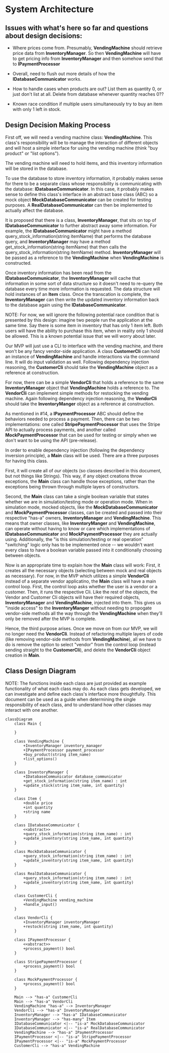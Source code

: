 # System Architecture

## Issues with what's here so far and questions about design decisions: 

- Where prices come from. Presumably, **VendingMachine** should retrieve price data from **InventoryManager**. So then **VendingMachine** will have to get pricing info from **InventoryManager** and then somehow send that to **IPaymentProcessor**

- Overall, need to flush out more details of how the **IDatabaseCommunicator** works.

- How to handle cases when products are out? List them as quantity 0, or just don't list at all. Delete from database whenever quantity reaches 0??

- Known race condition if multiple users simultaneously try to buy an item with only 1 left in stock.

## Design Decision Making Process

First off, we will need a vending machine class: **VendingMachine**. This class's responsibility will be to manage the interaction of different objects and will host a simple interface for using the vending machine (think "buy product" or "list options").

The vending machine will need to hold items, and this inventory information will be stored in the database.

To use the database to store inventory information, it probably makes sense for there to be a separate class whose responsibility is communicating with the database: **IDatabaseCommunicator**. In this case, it probably makes sense to define this class's interface in an abstract base class (ABC) so a mock object **MockDatabaseCommunicator** can be created for testing purposes. A **RealDatabaseCommunicator** can then be implemented to actually affect the database.

It is proposed that there is a class, **InventoryManager**, that sits on top of **IDatabaseCommunicator** to further abstract away some information. For example, the **IDatabaseCommunicator** might have a method query_stock_information(string itemName) that performs the database query, and **InventoryManager** may have a method get_stock_information(string itemName) that then calls the query_stock_information(string itemName) method. **InventoryManager** will be passed as a reference to the **VendingMachine** when **VendingMachine** is constructed.

Once inventory information has been read from the **IDatabaseCommunicator**, the **InventoryManager** will cache that information in some sort of data structure so it doesn't need to re-query the database every time more information is requested. The data structure will hold instances of an **Item** class. Once the transcation is complete, the **InventoryManager** can then write the updated inventory information back to the database again using the **IDatabaseCommunicator**.

NOTE: For now, we will ignore the following potential race condition that is presented by this design: imagine two people run the application at the same time. Say there is some item in inventory that has only 1 item left. Both users will have the ability to purchase this item, when in reality only 1 should be allowed. This is a known potential issue that we will worry about later.

Our MVP will just use a CLI to interface with the vending machine, and there won't be any fancy vendor-side application. A class **CustomerCli** can hold an instance of **VendingMachine** and handle interactions via the command line. It will do input validation as well. Following dependency injection reasoning, the **CustomerCli** should take the **VendingMachine** object as a reference at construction.

For now, there can be a simple **VendorCli** that holds a reference to the same **InventoryManager** object that **VendingMachine** holds a reference to. The **VendorCli** can implement simple methods for restocking the vending machine. Again following dependency injection reasoning, the **VendorCli** should take the **InventoryManger** object as a reference at construction.

As mentioned in #14, a **IPaymentProcessor** ABC should define the behaviors needed to process a payment. Then, there can be two implementations: one called **StripePaymentProcessor** that uses the Stripe API to actually process payments, and another called **MockPaymentProcessor** that can be used for testing or simply when we don't want to be using the API (pre-release).

In order to enable dependency injection (following the dependency inversion principle), a **Main** class will be used. There are a three purposes for having this class.

First, it will create all of *our* objects (so classes described in this document, but not things like Strings). This way, if any object creations throw exceptions, the **Main** class can handle those exceptions, rather than the exceptions being thrown through multiple layers of constructors. 

Second, the **Main** class can take a single boolean variable that states whether we are in simulation/testing mode or operation mode. When in simulation mode, mocked objects, like the **MockDatabaseCommunicator** and **MockPaymentProcessor** classes, can be created and passed into their respective "has-a" owners, **InventoryManager** and **VendingMachine**. This means that owner classes, like **InventoryManger** and **VendingMachine**, can operate without having to know or care which implementations of **IDatabaseCommunicator** and **MockPaymentProcessor** they are actually using. Additionally, the "is this simulation/testing or real operation" "switching" logic only has to be implemented once -- we wouldn't want every class to have a boolean variable passed into it conditionally choosing between objects.

Now is an appropriate time to explain how the **Main** class will work: First, it creates all the necessary objects (selecting between mock and real objects as necessary). For now, in the MVP which utilizes a simple **VendorCli** instead of a separate vendor applicatino, the **Main** class will have a main control loop. First, the control loop asks whether the user is a vendor or a customer. Then, it runs the respective Cli. Like the rest of the objects, the Vendor and Customer Cli objects will have their required objects, **InventoryManager** and **VendingMachine**, injected into them. This gives us "inside access" to the **InventoryManger** without needing to propogate vendor-side methods all the way through the **VendingMachine** when they'll only be removed after the MVP is complete.

Hence, the third purpose arises. Once we move on from our MVP, we will no longer need the **VendorCli**. Instead of refactoring multiple layers of code (like removing vendor-side methods from **VendingMachine**), all we have to do is remove the option to select "vendor" from the control loop (instead sending straight to the **CustomerCli**), and delete the **VendorCli** object creation in **Main**.

## Class Design Diagram

NOTE: The functions inside each class are just provided as example functionality of what each class may do. As each class gets developed, we can investigate and define each class's interface more thoughtfully. This document can be used as a guide when determining the single responsibility of each class, and to understand how other classes may interact with one another.

```mermaid
classDiagram
    class Main {

    }

    class VendingMachine {
        +InventoryManager inventory_manager
        +IPaymentProcessor payment_processor
        +buy_product(string item_name)
        +list_options()
    }

    class InventoryManager {
        +IDatabaseCommunicator database_communicator
        +get_stock_information(string item_name) : int
        +update_stock(string item_name, int quantity)
    }
    
    class Item {
        +double price
        +int quantity
        +string name
    }

    class IDatabaseCommunicator {
        <<abstract>>
        +query_stock_information(string item_name) : int
        +update_inventory(string item_name, int quantity)
    }

    class MockDatabaseCommunicator {
        +query_stock_information(string item_name) : int
        +update_inventory(string item_name, int quantity)
    }

    class RealDatabaseCommunicator {
        +query_stock_information(string item_name) : int
        +update_inventory(string item_name, int quantity)
    }

    class CustomerCli {
        +VendingMachine vending_machine
        +handle_input()
    }

    class VendorCli {
        +InventoryManager inventoryManager
        +restock(string item_name, int quantity)
    }

    class IPaymentProcessor {
        <<abstract>>
        +process_payment() bool
    }

    class StripePaymentProcessor {
        +process_payment() bool
    }

    class MockPaymentProcessor {
        +process_payment() bool
    }

    Main --> "has-a" CustomerCli
    Main --> "has-a" VendorCli
    VendingMachine "has-a" --> InventoryManager
    VendorCli --> "has-a" InventoryManager
    InventoryManager --> "has-a" IDatabaseCommunicator
    InventoryManager --> "has-many" Item
    IDatabaseCommunicator <|-- "is-a" MockDatabaseCommunicator
    IDatabaseCommunicator <|-- "is-a" RealDatabaseCommunicator
    VendingMachine --> "has-a" IPaymentProcessor
    IPaymentProcessor <|-- "is-a" StripePaymentProcessor
    IPaymentProcessor <|-- "is-a" MockPaymentProcessor
    CustomerCli --> "has-a" VendingMachine
```
